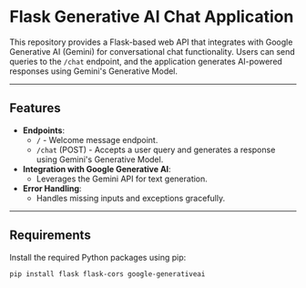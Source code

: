 # Flask Generative AI Chat Application

This repository provides a Flask-based web API that integrates with Google Generative AI (Gemini) for conversational chat functionality. Users can send queries to the `/chat` endpoint, and the application generates AI-powered responses using Gemini's Generative Model.

---

## Features

- **Endpoints**:
  - `/` - Welcome message endpoint.
  - `/chat` (POST) - Accepts a user query and generates a response using Gemini's Generative Model.
- **Integration with Google Generative AI**:
  - Leverages the Gemini API for text generation.
- **Error Handling**:
  - Handles missing inputs and exceptions gracefully.

---

## Requirements

Install the required Python packages using pip:

```bash
pip install flask flask-cors google-generativeai
